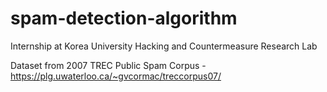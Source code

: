 # spam-detection-algorithm
Internship at Korea University Hacking and Countermeasure Research Lab

Dataset from 2007 TREC Public Spam Corpus - https://plg.uwaterloo.ca/~gvcormac/treccorpus07/
